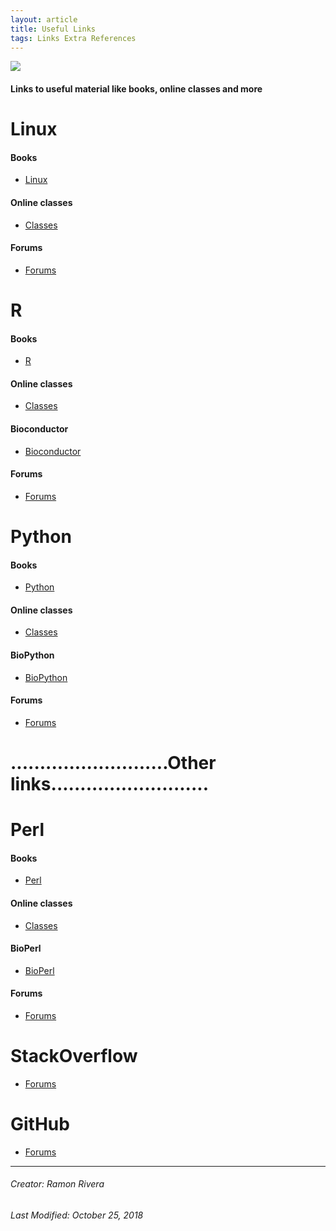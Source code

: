 ```yaml
---
layout: article
title: Useful Links
tags: Links Extra References
---
```

 
![](https://i.imgur.com/KMVYY8O.png)    

#### Links to useful material like books, online classes and more

# Linux
#### Books
- [Linux]()
#### Online classes
- [Classes]()
#### Forums
- [Forums]()  

# R
#### Books
- [R]()
#### Online classes
- [Classes]()
#### Bioconductor
- [Bioconductor]()
#### Forums
- [Forums]()

# Python
#### Books
- [Python]()
#### Online classes
- [Classes]()
#### BioPython
- [BioPython]()
#### Forums
- [Forums]()  
  
# ...........................Other links...........................

# Perl
#### Books
- [Perl]()
#### Online classes
- [Classes]()
#### BioPerl
- [BioPerl]()
#### Forums
- [Forums]()

# StackOverflow
- [Forums]()

# GitHub
- [Forums]()


  
---
###### Creator: Ramon Rivera  
###### Last Modified: October 25, 2018  
